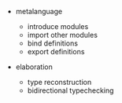 - metalanguage
  - introduce modules
  - import other modules
  - bind definitions
  - export definitions

- elaboration
  - type reconstruction
  - bidirectional typechecking

